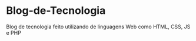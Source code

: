 # Blog-de-Tecnologia
 Blog de tecnologia feito utilizando de linguagens Web como HTML, CSS, JS e PHP
 
